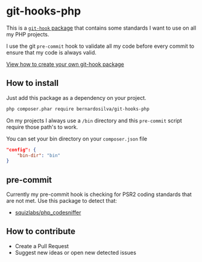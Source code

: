 # git-hooks-php

This is a [`git-hook` package](https://github.com/BernardoSilva/git-hooks-installer-plugin#git-hook-package) that contains some standards I want to use on all my PHP projects.

I use the git `pre-commit` hook to validate all my code before every commit to ensure
that my code is always valid.

[View how to create your own git-hook package](https://github.com/BernardoSilva/git-hooks-installer-plugin#how-to-create-my-git-hook-packages)

## How to install

Just add this package as a dependency on your project.

```sh
php composer.phar require bernardosilva/git-hooks-php
```

On my projects I always use a `/bin` directory and this `pre-commit` script require those path's to work.

You can set your bin directory on your `composer.json` file

```json
"config": {
    "bin-dir": "bin"
}
```

## pre-commit

Currently my pre-commit hook is checking for PSR2 coding standards that are not met.
Use this package to detect that:

* [squizlabs/php_codesniffer](https://github.com/squizlabs/php_codesniffer)


## How to contribute

* Create a Pull Request
* Suggest new ideas or open new detected issues